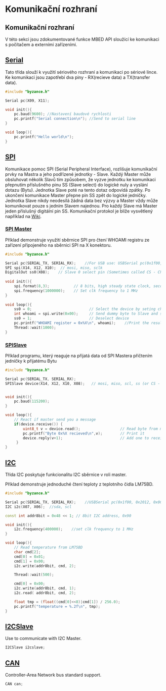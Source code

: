 # Komunikační rozhraní

## Komunikační rozhraní

V této sekci jsou zdokumentované funkce MBED API sloužící ke komunikaci s počítačem a externími zařízeními.

## [Serial](https://os.mbed.com/docs/latest/reference/serial.html)

Tato třída slouží k využití sériového rozhraní a komunikaci po sériové lince. Ke komunikaci jsou zapotřebí dva piny - RX\(recieve data\) a TX\(transfer data\).

```cpp
#include "byzance.h"

Serial pc(X09, X11);

void init(){
    pc.baud(9600); //Nastavení baudové rychlosti
    pc.printf("Serial connection\n"); //Send to serial line
}

void loop(){
    pc.printf("Hello world\n");
}
```

## [SPI](https://os.mbed.com/docs/latest/reference/spi.html)

Komunikace pomoc SPI \(Serial Peripheral Interface\), rozlišuje komunikační prvky na Mastra a jeho podřízené jednotky - Slave. Každý Master může obsluhovat několik Slavů tím způsobem, že vyzve jednotku ke komunikaci přepnutím příslušného pinu SS \(Slave select\) do logické nuly a vyslání dotazu \(Bytu\). Jednotka Slave poté na tento dotaz odpovídá zpátky. Po ukončení komunikace Master přepne pin SS zpět do logické jedničky. Jednotka Slave nikdy neodesílá žádná data bez výzvy a Master vždy může komunikovat pouze s jedním Slavem najednou. Pro každý Slave má Master jeden příslušný digitální pin SS. Komunikační protokol je blíže vysvětlený například na [Wiki](https://en.wikipedia.org/wiki/Serial_Peripheral_Interface_Bus). 

### [SPI Master](https://os.mbed.com/docs/latest/reference/spi.html)

Příklad demonstruje využití sběrnice SPI pro čtení WHOAMI registru ze zařízení připojeného na sběrnici SPI na X konektoru. 

```cpp
#include "byzance.h"

Serial pc(SERIAL_TX, SERIAL_RX);    //For USB use: USBSerial pc(0x1f00, 0x2012, 0x0001, false); //
SPI spi(X14, X12, X10);  // mosi, miso, sclk
DigitalOut ss0(X08);    // Slave 0 select pin (Sometimes called CS - Chip Select)
​
void init(){
    spi.format(8,3);           // 8 bits, high steady state clock, second edge capture
    spi.frequency(1000000);    // Set clk frequency to 1 MHz
}
​
void loop(){     
    ss0 = 0;                          // Select the device by seting chip select low
    int whoami = spi.write(0x00);     // Send dummy byte to Slave and save received data
    ss0 = 1;                          // Deselect device
    pc.printf("WHOAMI register = 0x%X\n", whoami);    //Print the result
    Thread::wait(1000);
}
```

### [SPISlave](https://os.mbed.com/docs/latest/reference/spislave.html)

Příklad programu, který reaguje na přijatá data od SPI Mastera přičtením jedničky k přijatému Bytu

```cpp
#include "byzance.h"

Serial pc(SERIAL_TX, SERIAL_RX);
SPISlave device(X14, X12, X10, X08);   // mosi, miso, scl, ss (or CS - Chip select)


void init(){
	pc.baud(115200);
}

void loop(){
	// React if master send you a message
	if(device.receive()) {
		uint8_t v = device.read();    				// Read byte from master
	    pc.printf("Byte 0x%X recieved\n",v);		// Print it
	    device.reply(v+1);          			 	// Add one to received message and reply with it
	 }
}

```

## [I2C](https://os.mbed.com/docs/latest/reference/i2c.html)

Třída I2C poskytuje funkcionalitu I2C sběrnice v roli master. 

Příklad demonstruje jednoduché čtení teploty z teplotního čidla LM75BD.

```cpp
#include "byzance.h"

Serial pc(SERIAL_TX, SERIAL_RX);	//USBSerial pc(0x1f00, 0x2012, 0x0001, false); //
I2C i2c(X07, X06);	//sda, scl

const int addr8bit = 0x48 << 1; // 8bit I2C address, 0x90

void init(){
    i2c.frequency(400000);    //set clk frequency to 1 MHz
}

void loop(){
	// Read temperature from LM75BD
	char cmd[2];
	cmd[0] = 0x01;
	cmd[1] = 0x00;
	i2c.write(addr8bit, cmd, 2);

	Thread::wait(500);

	cmd[0] = 0x00;
	i2c.write(addr8bit, cmd, 1);
	i2c.read( addr8bit, cmd, 2);

	float tmp = (float((cmd[0]<<8)|cmd[1]) / 256.0);
	pc.printf("temperature = %.2f\n", tmp);
}
```

## [I2CSlave](https://os.mbed.com/docs/latest/reference/i2cslave.html)

Use to communicate with I2C Master.

```cpp
I2CSlave i2cslave;
```

## [CAN](https://os.mbed.com/docs/latest/reference/can.html)

Controller-Area Network bus standard support.

```cpp
CAN can;
```

